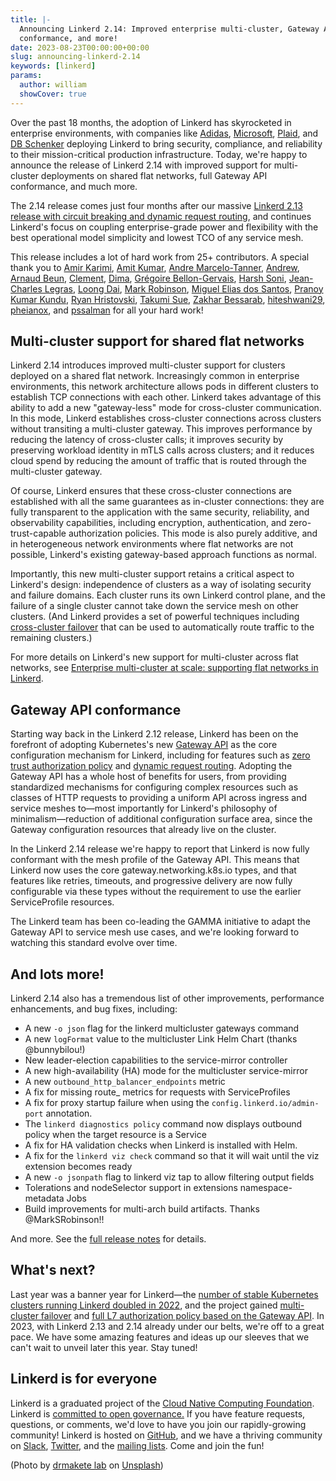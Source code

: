 ```yaml
---
title: |-
  Announcing Linkerd 2.14: Improved enterprise multi-cluster, Gateway API
  conformance, and more!
date: 2023-08-23T00:00:00+00:00
slug: announcing-linkerd-2.14
keywords: [linkerd]
params:
  author: william
  showCover: true
---
```


Over the past 18 months, the adoption of Linkerd has skyrocketed in enterprise
environments, with companies like
[Adidas](https://buoyant.io/case-studies/adidas),
[Microsoft](https://buoyant.io/case-studies/xbox),
[Plaid](https://www.cncf.io/blog/2023/07/17/plaid-pain-free-deployments-at-global-scale/),
and [DB Schenker](https://buoyant.io/case-studies/schenker) deploying Linkerd to
bring security, compliance, and reliability to their mission-critical production
infrastructure. Today, we're happy to announce the release of Linkerd 2.14 with
improved support for multi-cluster deployments on shared flat networks, full
Gateway API conformance, and much more.

The 2.14 release comes just four months after our massive
[Linkerd 2.13 release with circuit breaking and dynamic request routing](https://buoyant.io/blog/announcing-linkerd-2-13-circuit-breaking-dynamic-request-routing-fips),
and continues Linkerd's focus on coupling enterprise-grade power and flexibility
with the best operational model simplicity and lowest TCO of any service mesh.

This release includes a lot of hard work from 25+ contributors. A special thank
you to [Amir Karimi](https://github.com/AMK9978),
[Amit Kumar](https://github.com/amit-62),
[Andre Marcelo-Tanner](https://github.com/kzap),
[Andrew](https://github.com/andrew-gropyus),
[Arnaud Beun](https://github.com/bunnybilou),
[Clement](https://github.com/proxfly), [Dima](https://github.com/krabradosty),
[Grégoire Bellon-Gervais](https://github.com/albundy83),
[Harsh Soni](https://github.com/harsh020),
[Jean-Charles Legras](https://github.com/jclegras),
[Loong Dai](https://github.com/daixiang0),
[Mark Robinson](https://github.com/MarkSRobinson),
[Miguel Elias dos Santos](https://github.com/migueleliasweb),
[Pranoy Kumar Kundu](https://github.com/pranoyk),
[Ryan Hristovski](https://github.com/ryanhristovski),
[Takumi Sue](https://github.com/mikutas),
[Zakhar Bessarab](https://github.com/zekker6),
[hiteshwani29](https://github.com/hiteshwani29),
[pheianox](https://github.com/pheianox), and
[pssalman](https://github.com/pssalman) for all your hard work!

## Multi-cluster support for shared flat networks

Linkerd 2.14 introduces improved multi-cluster support for clusters deployed on
a shared flat network. Increasingly common in enterprise environments, this
network architecture allows pods in different clusters to establish TCP
connections with each other. Linkerd takes advantage of this ability to add a
new "gateway-less" mode for cross-cluster communication. In this mode, Linkerd
establishes cross-cluster connections across clusters without transiting a
multi-cluster gateway. This improves performance by reducing the latency of
cross-cluster calls; it improves security by preserving workload identity in
mTLS calls across clusters; and it reduces cloud spend by reducing the amount of
traffic that is routed through the multi-cluster gateway.

Of course, Linkerd ensures that these cross-cluster connections are established
with all the same guarantees as in-cluster connections: they are fully
transparent to the application with the same security, reliability, and
observability capabilities, including encryption, authentication, and
zero-trust-capable authorization policies. This mode is also purely additive,
and in heterogeneous network environments where flat networks are not possible,
Linkerd's existing gateway-based approach functions as normal.

Importantly, this new multi-cluster support retains a critical aspect to
Linkerd's design: independence of clusters as a way of isolating security and
failure domains. Each cluster runs its own Linkerd control plane, and the
failure of a single cluster cannot take down the service mesh on other clusters.
(And Linkerd provides a set of powerful techniques including
[cross-cluster failover](/2.14/tasks/automatic-failover/) that can be used to
automatically route traffic to the remaining clusters.)

For more details on Linkerd's new support for multi-cluster across flat
networks, see
[Enterprise multi-cluster at scale: supporting flat networks in Linkerd](/2023/07/20/enterprise-multi-cluster-at-scale-supporting-flat-networks-in-linkerd/).

## Gateway API conformance

Starting way back in the Linkerd 2.12 release, Linkerd has been on the forefront
of adopting Kubernetes's new [Gateway API](https://gateway-api.sigs.k8s.io/) as
the core configuration mechanism for Linkerd, including for features such as
[zero trust authorization policy](https://linkerd.io/2.13/features/server-policy/)
and
[dynamic request routing](https://linkerd.io/2.13/features/request-routing/).
Adopting the Gateway API has a whole host of benefits for users, from providing
standardized mechanisms for configuring complex resources such as classes of
HTTP requests to providing a uniform API across ingress and service meshes
to—most importantly for Linkerd's philosophy of minimalism—reduction of
additional configuration surface area, since the Gateway configuration resources
that already live on the cluster.

In the Linkerd 2.14 release we're happy to report that Linkerd is now fully
conformant with the mesh profile of the Gateway API. This means that Linkerd now
uses the core gateway.networking.k8s.io types, and that features like retries,
timeouts, and progressive delivery are now fully configurable via these types
without the requirement to use the earlier ServiceProfile resources.

The Linkerd team has been co-leading the GAMMA initiative to adapt the Gateway
API to service mesh use cases, and we're looking forward to watching this
standard evolve over time.

## And lots more!

Linkerd 2.14 also has a tremendous list of other improvements, performance
enhancements, and bug fixes, including:

- A new `-o json` flag for the linkerd multicluster gateways command
- A new `logFormat` value to the multicluster Link Helm Chart (thanks
  @bunnybilou!)
- New leader-election capabilities to the service-mirror controller
- A new high-availability (HA) mode for the multicluster service-mirror
- A new `outbound_http_balancer_endpoints` metric
- A fix for missing route\_ metrics for requests with ServiceProfiles
- A fix for proxy startup failure when using the `config.linkerd.io/admin-port`
  annotation.
- The `linkerd diagnostics policy` command now displays outbound policy when the
  target resource is a Service
- A fix for HA validation checks when Linkerd is installed with Helm.
- A fix for the `linkerd viz check` command so that it will wait until the viz
  extension becomes ready
- A new `-o jsonpath` flag to linkerd viz tap to allow filtering output fields
- Tolerations and nodeSelector support in extensions namespace-metadata Jobs
- Build improvements for multi-arch build artifacts. Thanks @MarkSRobinson!!

And more. See the
[full release notes](https://github.com/linkerd/linkerd2/releases/tag/stable-2.14.0)
for details.

## What's next?

Last year was a banner year for Linkerd—the
[number of stable Kubernetes clusters running Linkerd doubled in 2022](https://linkerd.io/2022/12/28/service-mesh-2022-recap-ebpf-gateway-api/),
and the project gained
[multi-cluster failover](https://linkerd.io/2022/03/09/announcing-automated-multi-cluster-failover-for-kubernetes/)
and
[full L7 authorization policy based on the Gateway API](https://buoyant.io/blog/announcing-linkerd-2-12).
In 2023, with Linkerd 2.13 and 2.14 already under our belts, we're off to a
great pace. We have some amazing features and ideas up our sleeves that we can't
wait to unveil later this year. Stay tuned!

## Linkerd is for everyone

Linkerd is a graduated project of the
[Cloud Native Computing Foundation](https://cncf.io/). Linkerd is
[committed to open governance.](/2019/10/03/linkerds-commitment-to-open-governance/)
If you have feature requests, questions, or comments, we'd love to have you join
our rapidly-growing community! Linkerd is hosted on
[GitHub](https://github.com/linkerd/), and we have a thriving community on
[Slack](https://slack.linkerd.io/), [Twitter](https://twitter.com/linkerd), and
the [mailing lists](/community/get-involved/). Come and join the fun!

(Photo by
[drmakete lab](https://unsplash.com/@drmakete?utm_source=unsplash&utm_medium=referral&utm_content=creditCopyText)
on
[Unsplash](https://unsplash.com/photos/hsg538WrP0Y?utm_source=unsplash&utm_medium=referral&utm_content=creditCopyText))
